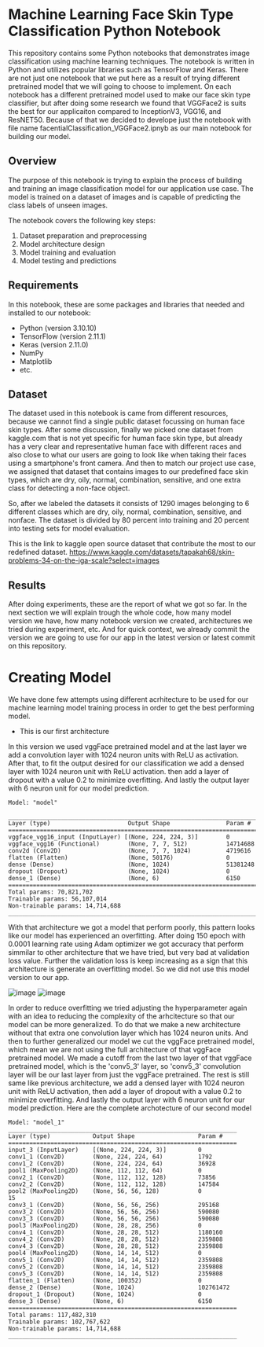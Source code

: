 # Machine Learning Face Skin Type Classification Python Notebook

This repository contains some Python notebooks that demonstrates image classification using machine learning techniques. The notebook is written in Python and utilizes popular libraries such as TensorFlow and Keras. There are not just one notebook that we put here as a result of trying different pretrained model that we will going to choose to implement. On each notebook has a different pretrained model used to make our face skin type classifier, but after doing some research we found that VGGFace2 is suits the best for our applicaiton compared to InceptionV3, VGG16, and ResNET50. Because of that we decided to develope just the notebook with file name facentialClassification_VGGFace2.ipnyb as our main notebook for building our model.

## Overview

The purpose of this notebook is trying to explain the process of building and training an image classification model for our application use case. The model is trained on a dataset of images and is capable of predicting the class labels of unseen images.

The notebook covers the following key steps:

1. Dataset preparation and preprocessing
2. Model architecture design
3. Model training and evaluation
4. Model testing and predictions

## Requirements

In this notebook, these are some packages and libraries that needed and installed to our notebook:

- Python (version 3.10.10)
- TensorFlow (version 2.11.1)
- Keras (version 2.11.0)
- NumPy
- Matplotlib
- etc.


## Dataset

The dataset used in this notebook is came from different resources, because we cannot find a single public dataset focussing on human face skin types. After some discussion, finally we picked one dataset from kaggle.com that is not yet specific for human face skin type, but already has a very clear and representative human face with different races and also close to what our users are going to look like when taking their faces using a smartphone's front camera. And then to match our project use case, we assigned that dataset that contains images to our predefined face skin types, which are dry, oily, normal, combination, sensitive, and one extra class for detecting a non-face object. 

So, after we labeled the datasets it consists of 1290 images belonging to 6 different classes which are dry, oily, normal, combination, sensitive, and nonface. The dataset is divided by 80 percent into training and 20 percent into testing sets for model evaluation.

This is the link to kaggle open source dataset that contribute the most to our redefined dataset.
https://www.kaggle.com/datasets/tapakah68/skin-problems-34-on-the-iga-scale?select=images




## Results

After doing experiments, these are the report of what we got so far. In the next section we will explain trough the whole code, how many model version we have, how many notebook version we created, architectures we tried during experiment, etc. And for quick context, we already commit the version we are going to use for our app in the latest version or latest commit on this repository.


# Creating Model

We have done few attempts using different acrhitecture to be used for our machine learning model training process in order to get the best performing model.

* This is our first architecture 

In this version we used vggFace pretrained model and at the last layer we add a convolution layer with 1024 neuron units with ReLU as activation. After that, to fit the output desired for our classification we add a densed layer with 1024 neuron unit with ReLU activation. then add a layer of dropout with a value 0.2 to minimize overfitting. And lastly the output layer with 6 neuron unit for our model prediction. 

```
Model: "model"

_______________________________________________________________________
Layer (type)                      Output Shape                Param #
=======================================================================
vggface_vgg16_input (InputLayer) [(None, 224, 224, 3)]        0
vggface_vgg16 (Functional)        (None, 7, 7, 512)           14714688
conv2d (Conv2D)                   (None, 7, 7, 1024)          4719616
flatten (Flatten)                 (None, 50176)               0
dense (Dense)                     (None, 1024)                51381248
dropout (Dropout)                 (None, 1024)                0
dense_1 (Dense)                   (None, 6)                   6150
=======================================================================
Total params: 70,821,702
Trainable params: 56,107,014
Non-trainable params: 14,714,688
_______________________________________________________________________
```

With that architecture we got a model that perform poorly, this pattern looks like our model has experienced an overfitting. After doing 150 epoch with 0.0001 learning rate using Adam optimizer we got accuracy that perform simmilar to other architecture that we have tried, but very bad at validation loss value. Further the validation loss is keep increasing as a sign that this architecture is generate an overfitting model. So we did not use this model version to our app.

![image](https://github.com/Facential/Model-for-Classification/assets/70127988/277dc533-217d-48bd-920c-6a8d107120e1)  ![image](https://github.com/Facential/Model-for-Classification/assets/70127988/f841fd3c-a991-4544-ad54-af8703734a22)

In order to reduce overfitting we tried adjusting the hyperparameter again with an idea to reducing the complexity of the arhcitecture so that our model can be more generalized. To do that we make a new architecture without that extra one convolution layer which has 1024 neuron units. And then to further generalized our model we cut the vggFace pretrained model, which mean we are not using the full architecture of that vggFace pretrained model. We made a cutoff from the last two layer of that vggFace pretrained model, which is the 'conv5_3' layer, so 'conv5_3' convolution layer will be our last layer from just the vggFace pretrained. The rest is still same like previous architecture, we add a densed layer with 1024 neuron unit with ReLU activation, then add a layer of dropout with a value 0.2 to minimize overfitting. And lastly the output layer with 6 neuron unit for our model prediction. Here are the complete archotecture of our second model

```
Model: "model_1"
_________________________________________________________________
Layer (type)            Output Shape                  Param #
=================================================================
input_3 (InputLayer)    [(None, 224, 224, 3)]         0
conv1_1 (Conv2D)        (None, 224, 224, 64)          1792
conv1_2 (Conv2D)        (None, 224, 224, 64)          36928
pool1 (MaxPooling2D)    (None, 112, 112, 64)          0
conv2_1 (Conv2D)        (None, 112, 112, 128)         73856
conv2_2 (Conv2D)        (None, 112, 112, 128)         147584
pool2 (MaxPooling2D)    (None, 56, 56, 128)           0
15
conv3_1 (Conv2D)        (None, 56, 56, 256)           295168
conv3_2 (Conv2D)        (None, 56, 56, 256)           590080
conv3_3 (Conv2D)        (None, 56, 56, 256)           590080
pool3 (MaxPooling2D)    (None, 28, 28, 256)           0
conv4_1 (Conv2D)        (None, 28, 28, 512)           1180160
conv4_2 (Conv2D)        (None, 28, 28, 512)           2359808
conv4_3 (Conv2D)        (None, 28, 28, 512)           2359808
pool4 (MaxPooling2D)    (None, 14, 14, 512)           0
conv5_1 (Conv2D)        (None, 14, 14, 512)           2359808
conv5_2 (Conv2D)        (None, 14, 14, 512)           2359808
conv5_3 (Conv2D)        (None, 14, 14, 512)           2359808
flatten_1 (Flatten)     (None, 100352)                0
dense_2 (Dense)         (None, 1024)                  102761472
dropout_1 (Dropout)     (None, 1024)                  0
dense_3 (Dense)         (None, 6)                     6150
=================================================================
Total params: 117,482,310
Trainable params: 102,767,622
Non-trainable params: 14,714,688
_________________________________________________________________

```






